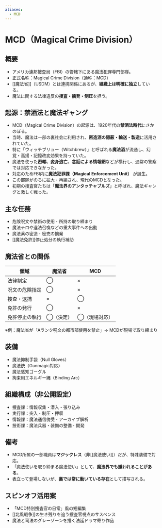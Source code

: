 ```yaml
---
aliases:
  - MCD
---
```

# MCD（Magical Crime Division）

## 概要
- アメリカ連邦捜査局（FBI）の管轄下にある魔法犯罪専門部隊。
- 正式名称：Magical Crime Division（通称：MCD）
- [[魔法省]]（USDM）とは連携関係にあるが、**組織上は明確に独立**している。
- 魔法に関する法律違反の**捜査・摘発・制圧**を担う。

## 起源：禁酒法と魔法ギャング

- MCD（Magical Crime Division）の起源は、1920年代の**禁酒法時代**にさかのぼる。
- 当時、魔法は一部の裏社会に利用され、**密造酒の隠蔽・輸送・製造**に活用されていた。
- 特に「ウィッチブリュー（Witchbrew）」と呼ばれる**魔法酒**が流通し、幻覚・高揚・記憶改変効果を持っていた。
- 魔法を使った**密輸、変身逃亡、念話による情報網**などが横行し、通常の警察では対応できなかった。
- 対応のためFBI内に**魔法犯罪課（Magical Enforcement Unit）** が誕生。
- この部隊がのちに拡大・再編され、現代のMCDとなった。
- 初期の捜査官たちは「**魔法界のアンタッチャブルズ**」と呼ばれ、魔法ギャングと激しく戦った。

## 主な任務
- 危険呪文や禁術の使用・所持の取り締まり
- 魔法テロや違法召喚などの重大事件への出動
- 魔法薬の密造・密売の摘発
- [[魔法免許]]停止処分の執行補助

## 魔法省との関係
| 領域 | 魔法省 | MCD |
|------|--------|-----|
| 法律制定 | ◯ | × |
| 呪文の危険指定 | ◯ | × |
| 捜査・逮捕 | × | ◯ |
| 免許の発行 | ◯ | × |
| 免許停止の執行 | ◯（決定） | ◯（現場対応） |

※例：魔法省が「Aランク呪文の都市部使用を禁止」→ MCDが現場で取り締まり

## 装備
- 魔法抑制手袋（Null Gloves）
- 魔法銃（Gunmagic対応）
- 魔法感知ゴーグル
- 拘束用エネルギー縄（Binding Arc）

## 組織構成（非公開設定）
- 捜査課：情報収集・潜入・張り込み
- 実行課：突入・制圧・押収
- 情報課：魔法通信傍受・アーカイブ解析
- 技術課：魔法兵器・装備の整備・開発

## 備考
- MCD所属の一部職員は**マジックレス**（非[[魔法使い]]）だが、特殊装備で対応。
- 「魔法使いを取り締まる魔法使い」として、**魔法界でも嫌われることがある**。
- 表立って登場しないが、**裏では常に動いている存在**として描写される。

## スピンオフ活用案
- 「MCD特別捜査官の日常」風の短編集
- [[北風戦争]]の生き残りを追う捜査官視点のサスペンス
- 魔法と司法のグレーゾーンを描く法廷ドラマ寄り作品

